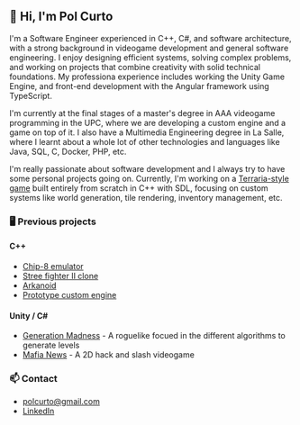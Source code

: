 ## 👋 Hi, I'm Pol Curto 
I'm a Software Engineer experienced in C++, C#, and software architecture, with a strong background in videogame development and general software engineering. I enjoy designing efficient systems, solving complex problems, and working on projects that combine creativity with solid technical foundations. My professiona experience includes working the Unity Game Engine, and front-end development with the Angular framework using TypeScript.

I'm currently at the final stages of a master's degree in AAA videogame programming in the UPC, where we are developing a custom engine and a game on top of it. I also have a Multimedia Engineering degree in La Salle, where I learnt about a whole lot of other technologies and languages like Java, SQL, C, Docker, PHP, etc.

I'm really passionate about software development and I always try to have some personal projects going on. Currently, I'm working on a [Terraria-style game](https://github.com/PolCurto/terrario) built entirely from scratch in C++ with SDL, focusing on custom systems like world generation, tile rendering, inventory management, etc.

### 🖥️ Previous projects

#### C++
- [Chip-8 emulator](https://github.com/PolCurto/chip8-emulator)
- [Stree fighter II clone](https://github.com/PolCurto/SFII-clone)
- [Arkanoid](https://github.com/PolCurto/Arkanoid-Cpp)
- [Prototype custom engine](https://github.com/PolCurto/engine)

#### Unity / C# 
- [Generation Madness](https://github.com/PolCurto/generation-madness) - A roguelike focued in the different algorithms to generate levels
- [Mafia News](https://github.com/PolCurto/Produccio-VJ) - A 2D hack and slash videogame

### 📫 Contact
- polcurto@gmail.com
- [LinkedIn](https://www.linkedin.com/in/pol-curto-b19773279)

<!--
**PolCurto/PolCurto** is a ✨ _special_ ✨ repository because its `README.md` (this file) appears on your GitHub profile.

Here are some ideas to get you started:

- 🔭 I’m currently working on ...
- 🌱 I’m currently learning ...
- 👯 I’m looking to collaborate on ...
- 🤔 I’m looking for help with ...
- 💬 Ask me about ...
- 📫 How to reach me: ...
- 😄 Pronouns: ...
- ⚡ Fun fact: ...
-->


